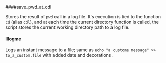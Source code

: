 ####save_pwd_at_cdl

Stores the result of `pwd` call in a log file. It's execution is tied to the function `cd` (alias `cdl`), and at each time the current directory function is called, the script stores the current working directory path to a log file. 

#### lllogme

Logs an instant message to a file; same as `echo "a custome message" >> to_a_custom.file` with added date and decorations.
